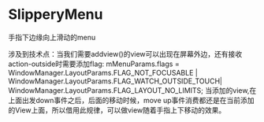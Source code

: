 # SlipperyMenu
手指下边缘向上滑动的menu

涉及到技术点：当我们需要addview()的view可以出现在屏幕外边，还有接收action-outside时需要添加flag:
mMenuParams.flags = WindowManager.LayoutParams.FLAG_NOT_FOCUSABLE |
                WindowManager.LayoutParams.FLAG_WATCH_OUTSIDE_TOUCH|
                WindowManager.LayoutParams.FLAG_LAYOUT_NO_LIMITS;
 当添加的view,在上面出发down事件之后，后面的移动时候，move up事件消费都还是在当前添加的View上面，所以借用此规律，可以做view随着手指上下移动的效果。

